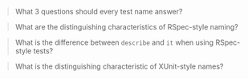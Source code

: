 > What 3 questions should every test name answer?

> What are the distinguishing characteristics of RSpec-style naming?

> What is the difference between `describe` and `it` when using RSpec-style tests?

> What is the distinguishing characteristic of XUnit-style names?

